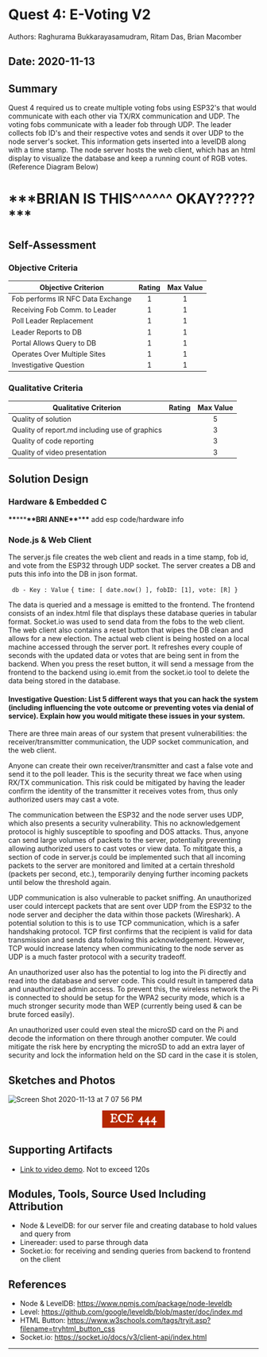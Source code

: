 # Quest 4: E-Voting V2

Authors: Raghurama Bukkarayasamudram, Ritam Das, Brian Macomber

## Date: 2020-11-13

## Summary

Quest 4 required us to create multiple voting fobs using ESP32's that would communicate with each other via TX/RX communication and UDP. The voting fobs communicate with a leader fob through UDP. The leader collects fob ID's and their respective votes and sends it over UDP to the node server's socket. This information gets inserted into a levelDB along with a time stamp. The node server hosts the web client, which has an html display to visualize the database and keep a running count of RGB votes. (Reference Diagram Below)

# **\*\*\***BRIAN IS THIS^^^^^^ OKAY?????**\*\*\***

## Self-Assessment

### Objective Criteria

| Objective Criterion               | Rating | Max Value |
| --------------------------------- | :----: | :-------: |
| Fob performs IR NFC Data Exchange |   1    |     1     |
| Receiving Fob Comm. to Leader     |   1    |     1     |
| Poll Leader Replacement           |   1    |     1     |
| Leader Reports to DB              |   1    |     1     |
| Portal Allows Query to DB         |   1    |     1     |
| Operates Over Multiple Sites      |   1    |     1     |
| Investigative Question            |   1    |     1     |

### Qualitative Criteria

| Qualitative Criterion                          | Rating | Max Value |
| ---------------------------------------------- | :----: | :-------: |
| Quality of solution                            |        |     5     |
| Quality of report.md including use of graphics |        |     3     |
| Quality of code reporting                      |        |     3     |
| Quality of video presentation                  |        |     3     |

## Solution Design

### Hardware & Embedded C

**\*\***\*\*\***\*\***BRI ANNE**\*\***\***\*\*** add esp code/hardware info

### Node.js & Web Client

The server.js file creates the web client and reads in a time stamp, fob id, and vote from the ESP32 through UDP socket. The server creates a DB and puts this info into the DB in json format.

` db - Key : Value`
`{ time: [ date.now() ], fobID: [1], vote: [R] }`

The data is queried and a message is emitted to the frontend. The frontend consists of an index.html file that displays these database queries in tabular format. Socket.io was used to send data from the fobs to the web client. The web client also contains a reset button that wipes the DB clean and allows for a new election.
The actual web client is being hosted on a local machine accessed through the server port. It refreshes every couple of seconds with the updated data or votes that are being sent in from the backend. When you press the reset button, it will send a message from the frontend to the backend using io.emit from the socket.io tool to delete the data being stored in the database.

#### Investigative Question: List 5 different ways that you can hack the system (including influencing the vote outcome or preventing votes via denial of service). Explain how you would mitigate these issues in your system.

There are three main areas of our system that present vulnerabilities: the receiver/transmitter communication, the UDP socket communication, and the web client.

Anyone can create their own receiver/transmitter and cast a false vote and send it to the poll leader. This is the security threat we face when using RX/TX communication. This risk could be mitigated by having the leader confirm the identity of the transmitter it receives votes from, thus only authorized users may cast a vote.

The communication between the ESP32 and the node server uses UDP, which also presents a security vulnerability. This no acknowledgement protocol is highly susceptible to spoofing and DOS attacks. Thus, anyone can send large volumes of packets to the server, potentially preventing allowing authorized users to cast votes or view data. To mititgate this, a section of code in server.js could be implemented such that all incoming packets to the server are monitored and limited at a certain threshold (packets per second, etc.), temporarily denying further incoming packets until below the threshold again.

UDP communication is also vulnerable to packet sniffing. An unauthorized user could intercept packets that are sent over UDP from the ESP32 to the node server and decipher the data within those packets (Wireshark). A potential solution to this is to use TCP communication, which is a safer handshaking protocol. TCP first confirms that the recipient is valid for data transmission and sends data following this acknowledgement. However, TCP would increase latency when communicating to the node server as UDP is a much faster protocol with a security tradeoff.

An unauthorized user also has the potential to log into the Pi directly and read into the database and server code. This could result in tampered data and unauthorized admin access. To prevent this, the wireless network the Pi is connected to should be setup for the WPA2 security mode, which is a much stronger security mode than WEP (currently being used & can be brute forced easily).

An unauthorized user could even steal the microSD card on the Pi and decode the information on there through another computer. We could mitigate the risk here by encrypting the microSD to add an extra layer of security and lock the information held on the SD card in the case it is stolen,

## Sketches and Photos

![Screen Shot 2020-11-13 at 7 07 56 PM](https://user-images.githubusercontent.com/37518854/99132348-d9fd6b80-25e3-11eb-9b42-1e4706170aac.png)

<center><img src="./images/ece444.png" width="25%" /></center>  
<center> </center>

## Supporting Artifacts

- [Link to video demo](). Not to exceed 120s

## Modules, Tools, Source Used Including Attribution

- Node & LevelDB: for our server file and creating database to hold values and query from
- Linereader: used to parse through data
- Socket.io: for receiving and sending queries from backend to frontend on the client

## References

- Node & LevelDB: https://www.npmjs.com/package/node-leveldb
- Level: https://github.com/google/leveldb/blob/master/doc/index.md
- HTML Button: https://www.w3schools.com/tags/tryit.asp?filename=tryhtml_button_css
- Socket.io: https://socket.io/docs/v3/client-api/index.html

---
